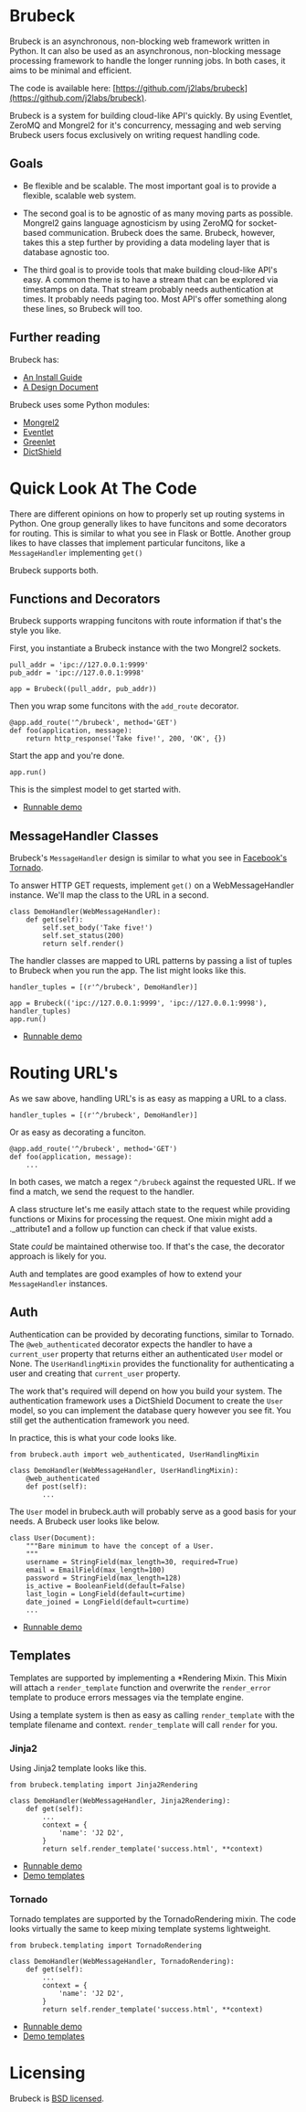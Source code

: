 # Brubeck

Brubeck is an asynchronous, non-blocking web framework written in Python. It can also be used as an asynchronous, non-blocking message processing framework to handle the longer running jobs. In both cases, it aims to be minimal and efficient.

The code is available here: [https://github.com/j2labs/brubeck](https://github.com/j2labs/brubeck).

Brubeck is a system for building cloud-like API's quickly. By using Eventlet, ZeroMQ and Mongrel2 for it's concurrency, messaging and web serving Brubeck users focus exclusively on writing request handling code.


## Goals

* Be flexible and be scalable. The most important goal is to provide a flexible, scalable web system.

* The second goal is to be agnostic of as many moving parts as possible. Mongrel2 gains language agnosticism by using ZeroMQ for socket-based communication. Brubeck does the same. Brubeck, however, takes this a step further by providing a data modeling layer that is database agnostic too.

* The third goal is to provide tools that make building cloud-like API's easy. A common theme is to have a stream that can be explored via timestamps on data. That stream probably needs authentication at times. It probably needs paging too. Most API's offer something along these lines, so Brubeck will too.

## Further reading

Brubeck has:

* [An Install Guide](https://github.com/j2labs/brubeck/blob/master/docs/INSTALLING.md)
* [A Design Document](https://github.com/j2labs/brubeck/blob/master/docs/DESIGN.md)

Brubeck uses some Python modules:

* [Mongrel2](http://mongrel2.org/)
* [Eventlet](http://eventlet.net/)
* [Greenlet](http://pypi.python.org/pypi/greenlet)
* [DictShield](https://github.com/j2labs/dictshield)

# Quick Look At The Code

There are different opinions on how to properly set up routing systems in Python. One group generally likes to have funcitons and some decorators for routing. This is similar to what you see in Flask or Bottle. Another group likes to have classes that implement particular funcitons, like a `MessageHandler` implementing `get()`

Brubeck supports both.

## Functions and Decorators

Brubeck supports wrapping funcitons with route information if that's the style you like. 

First, you instantiate a Brubeck instance with the two Mongrel2 sockets.

    pull_addr = 'ipc://127.0.0.1:9999'
    pub_addr = 'ipc://127.0.0.1:9998'

    app = Brubeck((pull_addr, pub_addr))

Then you wrap some funcitons with the `add_route` decorator.

    @app.add_route('^/brubeck', method='GET')
    def foo(application, message):
        return http_response('Take five!', 200, 'OK', {})

Start the app and you're done.

    app.run()

This is the simplest model to get started with. 

* [Runnable demo](https://github.com/j2labs/brubeck/blob/master/demos/demo_noclasses.py)

## MessageHandler Classes

Brubeck's `MessageHandler` design is similar to what you see in [Facebook's Tornado](https://github.com/facebook/tornado). 

To answer HTTP GET requests, implement `get()` on a WebMessageHandler instance. We'll map the class to the URL in a second.

    class DemoHandler(WebMessageHandler):
        def get(self):
            self.set_body('Take five!')
            self.set_status(200)
            return self.render()

The handler classes are mapped to URL patterns by passing a list of tuples to Brubeck when you run the app. The list might looks like this.

    handler_tuples = [(r'^/brubeck', DemoHandler)]

    app = Brubeck(('ipc://127.0.0.1:9999', 'ipc://127.0.0.1:9998'), handler_tuples)
    app.run()

* [Runnable demo](https://github.com/j2labs/brubeck/blob/master/demos/demo_minimal.py)

# Routing URL's

As we saw above, handling URL's is as easy as mapping a URL to a class.

    handler_tuples = [(r'^/brubeck', DemoHandler)]

Or as easy as decorating a funciton.

    @app.add_route('^/brubeck', method='GET')
    def foo(application, message):
        ...

In both cases, we match a regex `^/brubeck` against the requested URL. If we find a match, we send the request to the handler.

A class structure let's me easily attach state to the request while providing functions or Mixins for processing the request. One mixin might add a ._attribute1 and a follow up function can check if that value exists. 

State *could* be maintained otherwise too. If that's the case, the decorator approach is likely for you.

Auth and templates are good examples of how to extend your `MessageHandler` instances.

## Auth

Authentication can be provided by decorating functions, similar to Tornado. The `@web_authenticated` decorator expects the handler to have a `current_user` property that returns either an authenticated `User` model or None. The `UserHandlingMixin` provides the functionality for authenticating a user and creating that `current_user` property.

The work that's required will depend on how you build your system. The authentication framework uses a DictShield Document to create the `User` model, so you can implement the database query however you see fit. You still get the authentication framework you need.

In practice, this is what your code looks like.

    from brubeck.auth import web_authenticated, UserHandlingMixin

    class DemoHandler(WebMessageHandler, UserHandlingMixin):
        @web_authenticated
        def post(self):
            ...

The `User` model in brubeck.auth will probably serve as a good basis for your needs. A Brubeck user looks like below.

    class User(Document):
        """Bare minimum to have the concept of a User.
        """
        username = StringField(max_length=30, required=True)
        email = EmailField(max_length=100)
        password = StringField(max_length=128)
        is_active = BooleanField(default=False)
        last_login = LongField(default=curtime)
        date_joined = LongField(default=curtime)
        ...

* [Runnable demo](https://github.com/j2labs/brubeck/blob/master/demos/demo_auth.py)

## Templates

Templates are supported by implementing a *Rendering Mixin. This Mixin will attach a `render_template` function and overwrite the `render_error` template to produce errors messages via the template engine.

Using a template system is then as easy as calling `render_template` with the template filename and context. `render_template` will call `render` for you.

### Jinja2

Using Jinja2 template looks like this.

    from brubeck.templating import Jinja2Rendering
    
    class DemoHandler(WebMessageHandler, Jinja2Rendering):
        def get(self):
            ...
            context = {
                'name': 'J2 D2',
            }
            return self.render_template('success.html', **context)

* [Runnable demo](https://github.com/j2labs/brubeck/blob/master/demos/demo_jinja2.py)
* [Demo templates](https://github.com/j2labs/brubeck/tree/master/demos/templates/jinja2)

### Tornado

Tornado templates are supported by the TornadoRendering mixin. The code looks virtually the same to keep mixing template systems lightweight.

    from brubeck.templating import TornadoRendering
    
    class DemoHandler(WebMessageHandler, TornadoRendering):
        def get(self):
            ...
            context = {
                'name': 'J2 D2',
            }
            return self.render_template('success.html', **context)

* [Runnable demo](https://github.com/j2labs/brubeck/blob/master/demos/demo_tornado.py)
* [Demo templates](https://github.com/j2labs/brubeck/tree/master/demos/templates/tornado)

# Licensing

Brubeck is [BSD licensed](http://en.wikipedia.org/wiki/BSD_licenses).
